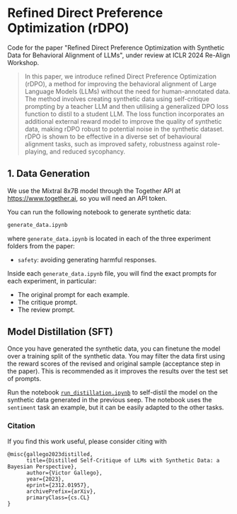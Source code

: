 # Refined Direct Preference Optimization (rDPO)

Code for the paper "Refined Direct Preference Optimization with Synthetic Data for Behavioral Alignment of LLMs", under review at ICLR 2024 Re-Align Workshop.

> In this paper, we introduce refined Direct Preference Optimization
(rDPO), a method for improving the behavioral alignment of Large Language
Models (LLMs) without the need for human-annotated data. The method involves
creating synthetic data using self-critique prompting by a teacher LLM and then
utilising a generalized DPO loss function to distil to a student LLM. The loss
function incorporates an additional external reward model to improve the
quality of synthetic data, making rDPO robust to potential noise in the
synthetic dataset. rDPO is shown to be effective in a diverse set of
behavioural alignment tasks, such as improved safety, robustness against
role-playing, and reduced sycophancy.

## 1. Data Generation

We use the Mixtral 8x7B model through the Together API at https://www.together.ai, so you will need an API token.

You can run the following notebook to generate synthetic data:

```bash
generate_data.ipynb
```

where `generate_data.ipynb` is located in each of the three experiment folders from the paper:

* `safety`: avoiding generating harmful responses.


Inside each `generate_data.ipynb` file, you will find the exact prompts for each experiment, in particular:

* The original prompt for each example.
* The critique prompt.
* The review prompt.


## Model Distillation (SFT)

Once you have generated the synthetic data, you can finetune the model over a training split of the synthetic data. You may filter the data first using the reward scores of the revised and original sample (acceptance step in the paper). This is recommended as it improves the results over the test set of prompts.

Run the notebook [`run_distillation.ipynb`](run_distillation.ipynb) to self-distil the model on the synthetic data generated in the previous seep. The notebook uses the `sentiment` task an example, but it can be easily adapted to the other tasks.

### Citation

If you find this work useful, please consider citing with

```
@misc{gallego2023distilled,
      title={Distilled Self-Critique of LLMs with Synthetic Data: a Bayesian Perspective}, 
      author={Victor Gallego},
      year={2023},
      eprint={2312.01957},
      archivePrefix={arXiv},
      primaryClass={cs.CL}
}
```
